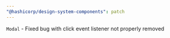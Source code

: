 ```yaml
---
"@hashicorp/design-system-components": patch
---
```


`Modal` - Fixed bug with click event listener not properly removed

